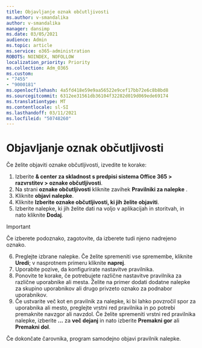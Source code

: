 ```yaml
---
title: Objavljanje oznak občutljivosti
ms.author: v-smandalika
author: v-smandalika
manager: dansimp
ms.date: 03/05/2021
audience: Admin
ms.topic: article
ms.service: o365-administration
ROBOTS: NOINDEX, NOFOLLOW
localization_priority: Priority
ms.collection: Adm_O365
ms.custom:
- "7455"
- "9000181"
ms.openlocfilehash: 4a5fd418e59e9aa56522e9cef17bb72e6c8b8bd8
ms.sourcegitcommit: 6312ee31561db36104f32282d019d069ede69174
ms.translationtype: MT
ms.contentlocale: sl-SI
ms.lasthandoff: 03/11/2021
ms.locfileid: "50748260"
---
```

# <a name="publish-sensitivity-labels"></a>Objavljanje oznak občutljivosti

Če želite objaviti oznake občutljivosti, izvedite te korake:

1. Izberite **& center za skladnost s predpisi sistema Office 365 > razvrstitev > oznake občutljivosti**.
2. Na strani **oznake občutljivosti** kliknite zavihek **Pravilniki za nalepke** .
3. Kliknite **objavi nalepke**.
4. Kliknite **Izberite oznake občutljivosti, ki jih želite objaviti**. 
5. Izberite nalepke, ki jih želite dati na voljo v aplikacijah in storitvah, in nato kliknite **Dodaj**.
> [!IMPORTANT]
> Če izberete podoznako, zagotovite, da izberete tudi njeno nadrejeno oznako.
6. Preglejte izbrane nalepke. Če želite spremeniti vse spremembe, kliknite **Uredi**; v nasprotnem primeru kliknite **naprej**.
7. Uporabite pozive, da konfigurirate nastavitve pravilnika.
8. Ponovite te korake, če potrebujete različne nastavitve pravilnika za različne uporabnike ali mesta. Želite na primer dodati dodatne nalepke za skupino uporabnikov ali drugo privzeto oznako za podnabor uporabnikov.
9. Če ustvarite več kot en pravilnik za nalepke, ki bi lahko povzročil spor za uporabnika ali mesto, preglejte vrstni red pravilnika in po potrebi premaknite navzgor ali navzdol. Če želite spremeniti vrstni red pravilnika nalepke, izberite **...** za **več dejanj** in nato izberite **Premakni gor** ali **Premakni dol**.

Če dokončate čarovnika, program samodejno objavi pravilnik nalepke.

